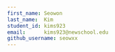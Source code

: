 ```yaml
---
first_name: Seowon
last_name:  Kim
student_id: kims923
email:      kims923@newschool.edu
github_username: seowxx
---
```

